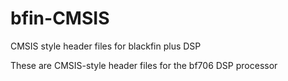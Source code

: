 # bfin-CMSIS
CMSIS style header files for blackfin plus DSP

These are CMSIS-style header files for the bf706 DSP processor
